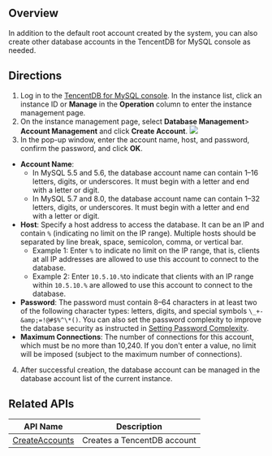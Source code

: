 
## Overview
In addition to the default root account created by the system, you can also create other database accounts in the TencentDB for MySQL console as needed.

## Directions
1. Log in to the [TencentDB for MySQL console](https://console.cloud.tencent.com/cdb). In the instance list, click an instance ID or **Manage** in the **Operation** column to enter the instance management page.
2. On the instance management page, select **Database Management**> **Account Management** and click **Create Account**.
![](https://qcloudimg.tencent-cloud.cn/raw/76068498b5b5161fcfed90abf39274f3.png)
3. In the pop-up window, enter the account name, host, and password, confirm the password, and click **OK**.
 - **Account Name**:
    - In MySQL 5.5 and 5.6, the database account name can contain 1–16 letters, digits, or underscores. It must begin with a letter and end with a letter or digit.
    - In MySQL 5.7 and 8.0, the database account name can contain 1–32 letters, digits, or underscores. It must begin with a letter and end with a letter or digit.
 - **Host**: Specify a host address to access the database. It can be an IP and contain `%` (indicating no limit on the IP range). Multiple hosts should be separated by line break, space, semicolon, comma, or vertical bar.
    - Example 1: Enter `%` to indicate no limit on the IP range, that is, clients at all IP addresses are allowed to use this account to connect to the database.
    - Example 2: Enter `10.5.10.%`to indicate that clients with an IP range within `10.5.10.%` are allowed to use this account to connect to the database.
 - **Password**: The password must contain 8–64 characters in at least two of the following character types: letters, digits, and special symbols `\_+-&amp;=!@#$%^\*()`. You can also set the password complexity to improve the database security as instructed in [Setting Password Complexity](https://intl.cloud.tencent.com/document/product/236/49197).
 - **Maximum Connections**: The number of connections for this account, which must be no more than 10,240. If you don't enter a value, no limit will be imposed (subject to the maximum number of connections).
4. After successful creation, the database account can be managed in the database account list of the current instance.

## Related APIs

| API Name                                                      | Description     |
| ------------------------------------------------------------ | -------- |
| [CreateAccounts](https://intl.cloud.tencent.com/document/product/236/17502) | Creates a TencentDB account |


